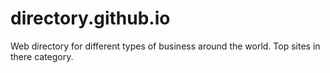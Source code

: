 # directory.github.io
Web directory for different types of business around the world. Top sites in there category.
